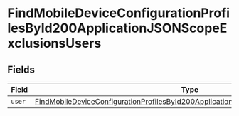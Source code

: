 # FindMobileDeviceConfigurationProfilesById200ApplicationJSONScopeExclusionsUsers


## Fields

| Field                                                                                                                                                                                                 | Type                                                                                                                                                                                                  | Required                                                                                                                                                                                              | Description                                                                                                                                                                                           |
| ----------------------------------------------------------------------------------------------------------------------------------------------------------------------------------------------------- | ----------------------------------------------------------------------------------------------------------------------------------------------------------------------------------------------------- | ----------------------------------------------------------------------------------------------------------------------------------------------------------------------------------------------------- | ----------------------------------------------------------------------------------------------------------------------------------------------------------------------------------------------------- |
| `user`                                                                                                                                                                                                | [FindMobileDeviceConfigurationProfilesById200ApplicationJSONScopeExclusionsUsersUser](../../models/operations/findmobiledeviceconfigurationprofilesbyid200applicationjsonscopeexclusionsusersuser.md) | :heavy_minus_sign:                                                                                                                                                                                    | N/A                                                                                                                                                                                                   |